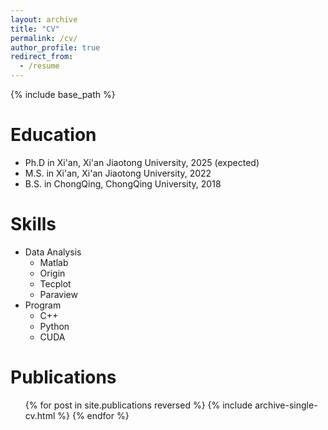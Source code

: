 ```yaml
---
layout: archive
title: "CV"
permalink: /cv/
author_profile: true
redirect_from:
  - /resume
---
```


{% include base_path %}

Education
======
* Ph.D in Xi'an, Xi'an Jiaotong University, 2025 (expected)
* M.S. in Xi'an, Xi'an Jiaotong University, 2022
* B.S. in ChongQing, ChongQing University, 2018
  
Skills
======
* Data Analysis
  * Matlab
  * Origin
  * Tecplot
  * Paraview
* Program
  * C++
  * Python
  * CUDA

Publications
======
  <ul>{% for post in site.publications reversed %}
    {% include archive-single-cv.html %}
  {% endfor %}</ul>

